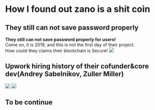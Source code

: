 # How I found out zano is a shit coin


## They still can not save password properly

**They still can not save password properly for users!**  
Come on, it is 2019, and this is not the first day of their project.  
How could they claims their blockchain is Secure!
![](https://user-images.githubusercontent.com/53112434/61576789-a7874f80-ab10-11e9-9c2f-801b9f4011df.png)


## Upwork hiring history of their cofunder&core dev(Andrey Sabelnikov,  Zuller Miller) 

![](https://user-images.githubusercontent.com/53112434/61576711-db15aa00-ab0f-11e9-89da-beb0759195ac.png)
![](https://user-images.githubusercontent.com/53112434/61576845-8d01a600-ab11-11e9-8370-91ec984fa3ae.png)

## To be continue
